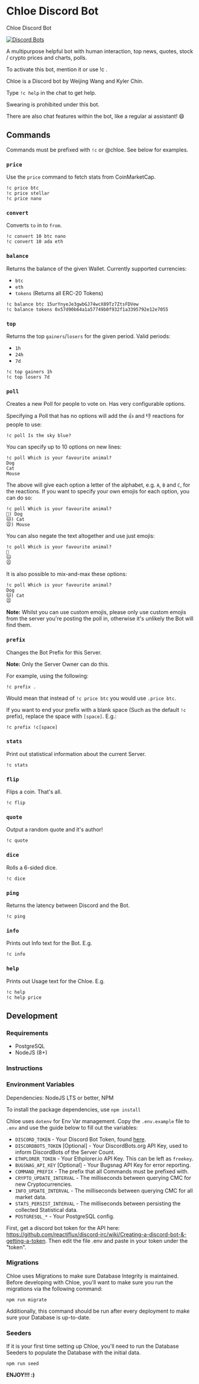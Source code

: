 # Chloe Discord Bot
Chloe Discord Bot

[![Discord Bots](https://discordbots.org/api/widget/462257314020327427.svg)](https://discordbots.org/bot/462257314020327427)

A multipurpose helpful bot with human interaction, top news, quotes, stock / crypto prices and charts, polls.

To activate this bot, mention it or use !c .

Chloe is a Discord bot by Weijing Wang and Kyler Chin.

Type ```!c help``` in the chat to get help.

Swearing is prohibited under this bot.

There are also chat features within the bot, like a regular ai assistant! 😄

## Commands

Commands must be prefixed with `!c` or @chloe. See below for examples.

### `price`

Use the `price` command to fetch stats from CoinMarketCap.

```
!c price btc
!c price stellar
!c price nano
```

### `convert`

Converts `to` in to `from`.

```
!c convert 10 btc nano
!c convert 10 ada eth
```

### `balance`

Returns the balance of the given Wallet. Currently supported currencies:

- `btc`
- `eth`
- `tokens` (Returns all ERC-20 Tokens)

```
!c balance btc 15urYnyeJe3gwbGJ74wcX89Tz7ZtsFDVew
!c balance tokens 0x57d90b64a1a57749b0f932f1a3395792e12e7055
```

### `top`

Returns the top `gainers`/`losers` for the given period. Valid periods:

- `1h`
- `24h`
- `7d`

```
!c top gainers 1h
!c top losers 7d
```

### `poll`

Creates a new Poll for people to vote on. Has very configurable options.

Specifying a Poll that has no options will add the 👍 and 👎 reactions for people to use:

```
!c poll Is the sky blue?
```

You can specify up to 10 options on new lines:

```
!c poll Which is your favourite animal?
Dog
Cat
Mouse
```

The above will give each option a letter of the alphabet, e.g. `A`, `B` and `C`, for the reactions. If you want to specify your own emojis for each option, you can do so:

```
!c poll Which is your favourite animal?
🐶) Dog
🐱) Cat
🐭) Mouse
```

You can also negate the text altogether and use just emojis:

```
!c poll Which is your favourite animal?
🐶
🐱
🐭
```

It is also possible to mix-and-max these options:

```
!c poll Which is your favourite animal?
Dog
🐱) Cat
🐭
```

**Note:** Whilst you can use custom emojis, please only use custom emojis from the server you're posting the poll in, otherwise it's unlikely the Bot will find them.

### `prefix`

Changes the Bot Prefix for this Server.

**Note:** Only the Server Owner can do this.

For example, using the following:

```
!c prefix .
```

Would mean that instead of `!c price btc` you would use `.price btc`.

If you want to end your prefix with a blank space (Such as the default `!c ` prefix), replace the space with `[space]`. E.g.:

```
!c prefix !c[space]
```

### `stats`

Print out statistical information about the current Server.

```
!c stats
```

### `flip`

Flips a coin. That's all.

```
!c flip
```

### `quote`

Output a random quote and it's author!

```
!c quote
```

### `dice`

Rolls a 6-sided dice.

```
!c dice
```

### `ping`

Returns the latency between Discord and the Bot.

```
!c ping
```

### `info`

Prints out Info text for the Bot. E.g.

```
!c info
```

### `help`

Prints out Usage text for the Chloe. E.g.

```
!c help
!c help price
```

## Development

### Requirements

- PostgreSQL
- NodeJS (8+)

### Instructions

### Environment Variables

Dependencies: NodeJS LTS or better, NPM

To install the package dependencies, use ```npm install```

Chloe uses `dotenv` for Env Var management. Copy the `.env.example` file to `.env` and use the guide below to fill out the variables:

- `DISCORD_TOKEN` - Your Discord Bot Token, found [here](https://discordapp.com/developers/applications/me).
- `DISCORDBOTS_TOKEN` [Optional] - Your DiscordBots.org API Key, used to inform DiscordBots of the Server Count.
- `ETHPLORER_TOKEN` - Your Ethplorer.io API Key. This can be left as `freekey`.
- `BUGSNAG_API_KEY` [Optional] - Your Bugsnag API Key for error reporting.
- `COMMAND_PREFIX` - The prefix that all Commands must be prefixed with.
- `CRYPTO_UPDATE_INTERVAL` - The milliseconds between querying CMC for new Cryptocurrencies.
- `INFO_UPDATE_INTERVAL` - The milliseconds between querying CMC for all market data.
- `STATS_PERSIST_INTERVAL` - The milliseconds between persisting the collected Statistical data.
- `POSTGRESQL_*` - Your PostgreSQL config.

First, get a discord bot token for the API here: https://github.com/reactiflux/discord-irc/wiki/Creating-a-discord-bot-&-getting-a-token. Then edit the file .env and paste in your token under the "token".

### Migrations

Chloe uses Migrations to make sure Database Integrity is maintained. Before developing with Chloe, you'll want to make sure you run the migrations via the following command:

```
npm run migrate
```

Additionally, this command should be run after every deployment to make sure your Database is up-to-date.

### Seeders

If it is your first time setting up Chloe, you'll need to run the Database Seeders to populate the Database with the initial data.

```
npm run seed
```

**ENJOY!!! :)**
